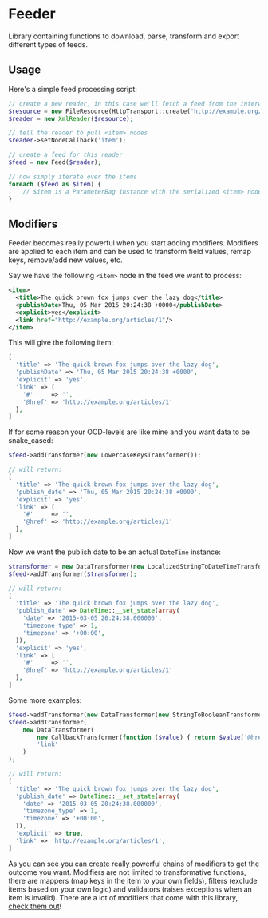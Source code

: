 Feeder
======

Library containing functions to download, parse, transform and export different types of feeds.

## Usage

Here's a simple feed processing script:

```php
// create a new reader, in this case we'll fetch a feed from the interwebs
$resource = new FileResource(HttpTransport::create('http://example.org/feed'));
$reader = new XmlReader($resource);

// tell the reader to pull <item> nodes
$reader->setNodeCallback('item');

// create a feed for this reader
$feed = new Feed($reader);

// now simply iterate over the items
foreach ($feed as $item) {
    // $item is a ParameterBag instance with the serialized <item> node as data
}
```

## Modifiers

Feeder becomes really powerful when you start adding modifiers. Modifiers are applied to each item and can be used to
transform field values, remap keys, remove/add new values, etc.

Say we have the following `<item>` node in the feed we want to process:

```xml
<item>
  <title>The quick brown fox jumps over the lazy dog</title>
  <publishDate>Thu, 05 Mar 2015 20:24:38 +0000</publishDate>
  <explicit>yes</explicit>
  <link href="http://example.org/articles/1"/>
</item>
```

This will give the following item:

```php
[
  'title' => 'The quick brown fox jumps over the lazy dog',
  'publishDate' => 'Thu, 05 Mar 2015 20:24:38 +0000',
  'explicit' => 'yes',
  'link' => [
    '#'     => '',
    '@href' => 'http://example.org/articles/1'
  ],
]
```

If for some reason your OCD-levels are like mine and you want data to be snake_cased:

```php
$feed->addTransformer(new LowercaseKeysTransformer());

// will return:
[
  'title' => 'The quick brown fox jumps over the lazy dog',
  'publish_date' => 'Thu, 05 Mar 2015 20:24:38 +0000',
  'explicit' => 'yes',
  'link' => [
    '#'     => '',
    '@href' => 'http://example.org/articles/1'
  ],
]
```

Now we want the publish date to be an actual `DateTime` instance:

```php
$transformer = new DataTransformer(new LocalizedStringToDateTimeTransformer(), 'publish_date');
$feed->addTransformer($transformer);

// will return:
[
  'title' => 'The quick brown fox jumps over the lazy dog',
  'publish_date' => DateTime::__set_state(array(
    'date' => '2015-03-05 20:24:38.000000',
    'timezone_type' => 1,
    'timezone' => '+00:00',
  )),
  'explicit' => 'yes',
  'link' => [
    '#'     => '',
    '@href' => 'http://example.org/articles/1'
  ],
]
```

Some more examples:

```php
$feed->addTransformer(new DataTransformer(new StringToBooleanTransformer(), 'explicit'));
$feed->addTransformer(
    new DataTransformer(
        new CallbackTransformer(function ($value) { return $value['@href']; }),
        'link'
    )
);

// will return:
[
  'title' => 'The quick brown fox jumps over the lazy dog',
  'publish_date' => DateTime::__set_state(array(
    'date' => '2015-03-05 20:24:38.000000',
    'timezone_type' => 1,
    'timezone' => '+00:00',
  )),
  'explicit' => true,
  'link' => 'http://example.org/articles/1',
]
```

As you can see you can create really powerful chains of modifiers to get the outcome you want. Modifiers are not limited
to transformative functions, there are mappers (map keys in the item to your own fields), filters (exclude items based
on your own logic) and validators (raises exceptions when an item is invalid). There are a lot of modifiers that come
with this library, [check them out][modifiers]!

[modifiers]: /src/TreeHouse/Feeder/Modifier
